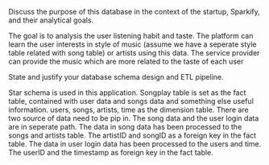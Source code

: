 Discuss the purpose of this database in the context of the startup, Sparkify, and their analytical goals.

The goal is to analysis the user listening habit and taste. The platform can learn the user interests in style of music (assume we have a seperate style table related with song table) or artists using this data. The service provider can provide the music which are more related to the taste of each user


State and justify your database schema design and ETL pipeline.

Star schema is used in this application. Songplay table is set as the fact table, contained with user data and songs data and something else useful information. users, songs, artists, time as the dimension table. There are two source of data need to be pip in. The song data and the user login data are in seperate path. The data in song data has been processed to the songs and artists table. The artistID and songID as a foreign key in the fact table. The data in user login data has been processed to the users and time. The userID and the timestamp as foreign key in the fact table.
